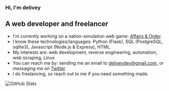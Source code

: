 ### Hi, I'm delivey

## A web developer and freelancer
* I'm currently working on a nation-simulation web game: [Affairs & Order](https://www.reddit.com/r/AffairsAndOrder).
* I know these technologies/languages: Python (Flask), SQL (PostgreSQL, sqlite3), Javascript (Node.js & Express), HTML.
* My interests are: web development, reverse engineering, automation, web scraping, Linux
* You can reach me by: sending me an email to deliveydev@gmail.com, or messaging me on [Twitter](https://twitter.com/delivey2)
* I do freelancing, so reach out to me if you need something made.

![GitHub Stats](https://github-readme-stats.vercel.app/api?username=delivey&show_icons=true)

<!--
**delivey/delivey** is a ✨ _special_ ✨ repository because its `README.md` (this file) appears on your GitHub profile.
README based on: https://github.com/crhenr/crhenr/blob/master/README.md

or find services I already offer on my [Fiverr](https://www.fiverr.com/delivey) page.
